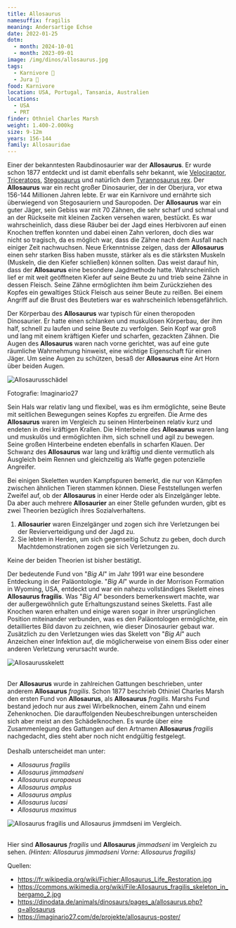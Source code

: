 ```yaml
---
title: Allosaurus
namesuffix: fragilis
meaning: Andersartige Echse
date: 2022-01-25
dotm:
  - month: 2024-10-01
  - month: 2023-09-01
image: /img/dinos/allosaurus.jpg
tags:
  - Karnivore 🥩
  - Jura 🦴
food: Karnivore
location: USA, Portugal, Tansania, Australien
locations:
  - USA
  - PRT
finder: Othniel Charles Marsh
weight: 1.400-2.000kg
size: 9-12m
years: 156-144
family: Allosauridae
---
```

Einer der bekanntesten Raubdinosaurier war der **Allosaurus**. Er wurde schon 1877 entdeckt und ist damit ebenfalls sehr bekannt, wie [Velociraptor](dinos/velociraptor/), [Triceratops](dinos/triceratops/), [Stegosaurus](dinos/stegosaurus/) und natürlich dem [Tyrannosaurus rex](dinos/tyrannosaurus-rex/). Der **Allosaurus** war ein recht großer Dinosaurier, der in der Oberjura, vor etwa 156-144 Millionen Jahren lebte. Er war ein Karnivore und ernährte sich überwiegend von Stegosauriern und Sauropoden. Der **Allosaurus** war ein guter Jäger, sein Gebiss war mit 70 Zähnen, die sehr scharf und schmal und an der Rückseite mit kleinen Zacken versehen waren, bestückt. Es war wahrscheinlich, dass diese Räuber bei der Jagd eines Herbivoren auf einen Knochen treffen konnten und dabei einen Zahn verloren, doch dies war nicht so tragisch, da es möglich war, dass die Zähne nach dem Ausfall nach einiger Zeit nachwuchsen.  Neue Erkenntnisse zeigen, dass der **Allosaurus** einen sehr starken Biss haben musste, stärker als es die stärksten Muskeln (Muskeln, die den Kiefer schließen) können sollten. Das weist darauf hin, dass der **Allosaurus** eine besondere Jagdmethode hatte. Wahrscheinlich lief er mit weit geöffneten Kiefer auf seine Beute zu und trieb seine Zähne in dessen Fleisch. Seine Zähne ermöglichten ihm beim Zurückziehen des Kopfes ein gewaltiges Stück Fleisch aus seiner Beute zu reißen. Bei einem Angriff auf die Brust des Beutetiers war es wahrscheinlich lebensgefährlich. 

Der Körperbau des **Allosaurus** war typisch für einen theropoden Dinosaurier. Er hatte einen schlanken und muskulösen Körperbau, der ihm half, schnell zu laufen und seine Beute zu verfolgen. Sein Kopf war groß und lang mit einem kräftigen Kiefer und scharfen, gezackten Zähnen. Die Augen des **Allosaurus** waren nach vorne gerichtet, was auf eine gute räumliche Wahrnehmung hinweist, eine wichtige Eigenschaft für einen Jäger. Um seine Augen zu schützen, besaß der **Allosaurus** eine Art Horn über beiden Augen.

![Allosaurusschädel](/img/dinos/img_4281.jpeg)

Fotografie: Imaginario27

Sein Hals war relativ lang und flexibel, was es ihm ermöglichte, seine Beute mit seitlichen Bewegungen seines Kopfes zu ergreifen. Die Arme des **Allosaurus** waren im Vergleich zu seinen Hinterbeinen relativ kurz und endeten in drei kräftigen Krallen.
Die Hinterbeine des **Allosaurus** waren lang und muskulös und ermöglichten ihm, sich schnell und agil zu bewegen. Seine großen Hinterbeine endeten ebenfalls in scharfen Klauen. 
Der Schwanz des **Allosaurus** war lang und kräftig und diente vermutlich als Ausgleich beim Rennen und gleichzeitig als Waffe gegen potenzielle Angreifer. 

Bei einigen Skeletten wurden Kampfspuren bemerkt, die nur von Kämpfen zwischen ähnlichen Tieren stammen können. Diese Feststellungen werfen Zweifel auf, ob der **Allosaurus** in einer Herde oder als Einzelgänger lebte. Da aber auch mehrere **Allosaurier** an einer Stelle gefunden wurden, gibt es zwei Theorien bezüglich ihres Sozialverhaltens.

1. **Allosaurier** waren Einzelgänger und zogen sich ihre Verletzungen bei der Revierverteidigung und der Jagd zu. 
2. Sie lebten in Herden, um sich gegenseitig Schutz zu geben, doch durch Machtdemonstrationen zogen sie sich Verletzungen zu.

Keine der beiden Theorien ist bisher bestätigt.

Der bedeutende Fund von "*Big Al*" im Jahr 1991 war eine besondere Entdeckung in der Paläontologie. "*Big Al*" wurde in der Morrison Formation in Wyoming, USA, entdeckt und war ein nahezu vollständiges Skelett eines **Allosaurus fragilis**.
Was "*Big Al*" besonders bemerkenswert machte, war der außergewöhnlich gute Erhaltungszustand seines Skeletts. Fast alle Knochen waren erhalten und einige waren sogar in ihrer ursprünglichen Position miteinander verbunden, was es den Paläontologen ermöglichte, ein detailliertes Bild davon zu zeichnen, wie dieser Dinosaurier gebaut war.
Zusätzlich zu den Verletzungen wies das Skelett von "*Big* *Al*" auch Anzeichen einer Infektion auf, die möglicherweise von einem Biss oder einer anderen Verletzung verursacht wurde.

![Allosaurusskelett](/img/dinos/allosaurus-skelett.jpg)

\
Der **Allosaurus** wurde in zahlreichen Gattungen beschrieben, unter anderem **Allosaurus** *fragilis*. Schon 1877 beschrieb Othiniel Charles Marsh den ersten Fund von **Allosaurus**, als **Allosaurus** *fragilis*. Marshs Fund bestand jedoch nur aus zwei Wirbelknochen, einem Zahn und einem Zehenknochen. Die darauffolgenden Neubeschreibungen unterscheiden sich aber meist an den Schädelknochen. Es wurde über eine Zusammenlegung des Gattungen auf den Artnamen **Allosaurus** *fragilis* nachgedacht, dies steht aber noch nicht endgültig festgelegt. \
\
Deshalb unterscheidet man unter:

* *Allosaurus fragilis*
* *Allosaurus jimmadseni*
* *Allosaurus europaeus*
* *Allosaurus amplus*
* *Allosaurus amplus*
* *Allosaurus lucasi*
* *Allosaurus maximus*

![Allosaurus fragilis und Allosaurus jimmdseni im Vergleich.](/img/dinos/img_4562.jpeg)

\
Hier sind **Allosaurus** *fragilis* und **Allosaurus** *jimmadseni* im Vergleich zu sehen. *(Hinten: Allosaurus jimmadseni Vorne: Allosaurus fragilis)*

Quellen:

* <https://fr.wikipedia.org/wiki/Fichier:Allosaurus_Life_Restoration.jpg>
* <https://commons.wikimedia.org/wiki/File:Allosaurus_fragilis_skeleton_in_bergamo_2.jpg>
* <https://dinodata.de/animals/dinosaurs/pages_a/allosaurus.php?q=allosaurus>
* <https://imaginario27.com/de/projekte/allosaurus-poster/>